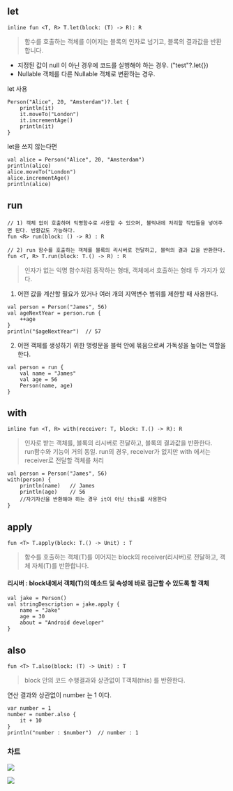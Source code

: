 ## let

```
inline fun <T, R> T.let(block: (T) -> R): R
```

>함수를 호출하는 객체를 이어지는 블록의 인자로 넘기고, 블록의 결과값을 반환합니다.  

- 지정된 값이 null 이 아닌 경우에 코드를 실행해야 하는 경우. ("test"?.let{})
- Nullable 객체를 다른 Nullable 객체로 변환하는 경우.

let 사용
```
Person("Alice", 20, "Amsterdam")?.let {
    println(it)
    it.moveTo("London")
    it.incrementAge()
    println(it)
}
```

let을 쓰지 않는다면
```
val alice = Person("Alice", 20, "Amsterdam")
println(alice)
alice.moveTo("London")
alice.incrementAge()
println(alice)
```


## run

```
// 1) 객체 없이 호출하며 익명함수로 사용할 수 있으며, 블럭내에 처리할 작업들을 넣어주면 된다. 반환값도 가능하다.
fun <R> run(block: () -> R) : R

// 2) run 함수를 호출하는 객체를 블록의 리시버로 전달하고, 블럭의 결과 값을 반환한다.
fun <T, R> T.run(block: T.() -> R) : R
```

>인자가 없는 익명 함수처럼 동작하는 형태, 객체에서 호출하는 형태 두 가지가 있다.

1) 어떤 값을 계산할 필요가 있거나 여러 개의 지역변수 범위를 제한할 때 사용한다.
```
val person = Person("James", 56)
val ageNextYear = person.run {
    ++age
}
println("$ageNextYear")  // 57
```


2) 어떤 객체를 생성하기 위한 명령문을 블럭 안에 묶음으로써 가독성을 높이는 역할을 한다.
```
val person = run {
    val name = "James"
    val age = 56
    Person(name, age)
}
```


## with

```
inline fun <T, R> with(receiver: T, block: T.() -> R): R
```

>인자로 받는 객체를, 블록의 리시버로 전달하고, 블록의 결과값을 반환한다.  
run함수와 기능이 거의 동일. run의 경우, receiver가 없지만 with 에서는 receiver로 전달할 객체를 처리

```
val person = Person("James", 56)
with(person) {
    println(name)   // James
    println(age)    // 56
    //자기자신을 반환해야 하는 경우 it이 아닌 this를 사용한다
}
```


## apply

```
fun <T> T.apply(block: T.() -> Unit) : T
```

>함수를 호출하는 객체(T)를 이어지는 block의 receiver(리시버)로 전달하고, 객체 자체(T)를 반환합니다.

#### 리시버 : block내에서 객체(T)의 메소드 및 속성에 바로 접근할 수 있도록 할 객체

```
val jake = Person()
val stringDescription = jake.apply {
    name = "Jake"
    age = 30
    about = "Android developer"
}
```


## also

```
fun <T> T.also(block: (T) -> Unit) : T
```

>block 안의 코드 수행결과와 상관없이 T객체(this) 를 반환한다.

연산 결과와 상관없이 number 는 1 이다.
```
var number = 1
number = number.also {
    it + 10
}
println("number : $number")  // number : 1
```

### 차트

![](https://miro.medium.com/max/504/1*t3hR3BuuWySMGdcN5SNhXg.png)


![](https://miro.medium.com/max/700/0*wZoYYxqh_7_B8JQ2.png)
